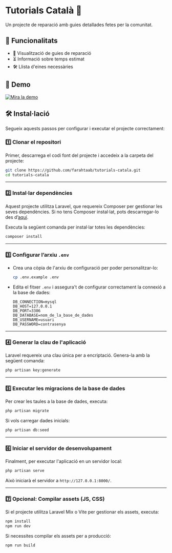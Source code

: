 # Tutorials Català 🚀  
Un projecte de reparació amb guies detallades fetes per la comunitat.  

## 📌 Funcionalitats
- 📖 Visualització de guies de reparació  
- ⏳ Informació sobre temps estimat  
- 🛠️ Llista d'eines necessàries  

## 🎥 Demo
[![Mira la demo](https://img.youtube.com/vi/VIDEO_ID/maxresdefault.jpg)](https://www.youtube.com/watch?v=VIDEO_ID)

## 🛠️ Instal·lació

Segueix aquests passos per configurar i executar el projecte correctament:

### 1️⃣ Clonar el repositori
Primer, descarrega el codi font del projecte i accedeix a la carpeta del projecte:
```bash
git clone https://github.com/farahtaab/tutorials-catala.git
cd tutorials-catala
```

---

### 2️⃣ Instal·lar dependències
Aquest projecte utilitza Laravel, que requereix Composer per gestionar les seves dependències. Si no tens Composer instal·lat, pots descarregar-lo des d’[aquí](https://getcomposer.org/).

Executa la següent comanda per instal·lar totes les dependències:
```bash
composer install
```

---

### 3️⃣ Configurar l’arxiu `.env`
- Crea una còpia de l'arxiu de configuració per poder personalitzar-lo:
  ```bash
  cp .env.example .env
  ```
- Edita el fitxer `.env` i assegura't de configurar correctament la connexió a la base de dades:
  ```env
  DB_CONNECTION=mysql
  DB_HOST=127.0.0.1
  DB_PORT=3306
  DB_DATABASE=nom_de_la_base_de_dades
  DB_USERNAME=usuari
  DB_PASSWORD=contrasenya
  ```

---

### 4️⃣ Generar la clau de l'aplicació
Laravel requereix una clau única per a encriptació. Genera-la amb la següent comanda:
```bash
php artisan key:generate
```

---

### 5️⃣ Executar les migracions de la base de dades
Per crear les taules a la base de dades, executa:
```bash
php artisan migrate
```

Si vols carregar dades inicials:
```bash
php artisan db:seed
```

---

### 6️⃣ Iniciar el servidor de desenvolupament
Finalment, per executar l'aplicació en un servidor local:
```bash
php artisan serve
```
Això iniciarà el servidor a `http://127.0.0.1:8000/`.

---

### 7️⃣ Opcional: Compilar assets (JS, CSS)
Si el projecte utilitza Laravel Mix o Vite per gestionar els assets, executa:
```bash
npm install
npm run dev
```

Si necessites compilar els assets per a producció:
```bash
npm run build
```

